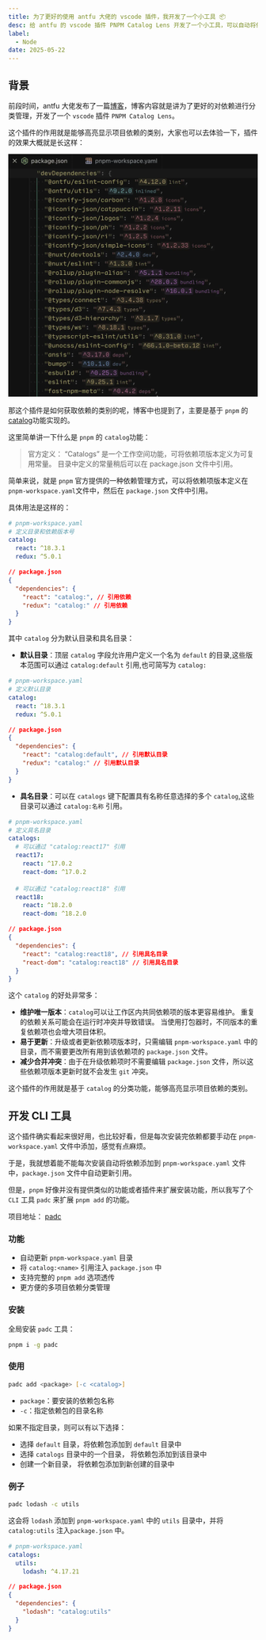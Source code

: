 ```yaml
---
title: 为了更好的使用 antfu 大佬的 vscode 插件，我开发了一个小工具 📦
desc: 给 antfu 的 vscode 插件 PNPM Catalog Lens 开发了一个小工具，可以自动将依赖导入到 pnpm catalog 中。
label:
  - Node
date: 2025-05-22
---
```


## 背景

前段时间，antfu 大佬发布了一篇[博客](https://antfu.me/posts/categorize-deps)，博客内容就是讲为了更好的对依赖进行分类管理，开发了一个 `vscode` 插件 `PNPM Catalog Lens`。

这个插件的作用就是能够高亮显示项目依赖的类别，大家也可以去体验一下，插件的效果大概就是长这样：

![compressed-2025-05-22-21-33-53](https://raw.githubusercontent.com/CodingAndSleeping/picgo/master/compressed-2025-05-22-21-33-53.webp)

那这个插件是如何获取依赖的类别的呢，博客中也提到了，主要是基于 `pnpm` 的 [catalog](https://www.pnpm.cn/catalogs)功能实现的。

这里简单讲一下什么是 `pnpm` 的 `catalog`功能：

> 官方定义： “Catalogs” 是一个工作空间功能，可将依赖项版本定义为可复用常量。 目录中定义的常量稍后可以在 package.json 文件中引用。

简单来说，就是 `pnpm` 官方提供的一种依赖管理方式，可以将依赖项版本定义在 `pnpm-workspace.yaml`文件中，然后在 `package.json` 文件中引用。

具体用法是这样的：

```yaml
# pnpm-workspace.yaml
# 定义目录和依赖版本号
catalog:
  react: ^18.3.1
  redux: ^5.0.1
```

```json
// package.json
{
  "dependencies": {
    "react": "catalog:", // 引用依赖
    "redux": "catalog:" // 引用依赖
  }
}
```

其中 `catalog` 分为默认目录和具名目录：

- **默认目录**：顶层 `catalog` 字段允许用户定义一个名为 `default` 的目录,这些版本范围可以通过 `catalog:default` 引用,也可简写为 `catalog:`

```yaml
# pnpm-workspace.yaml
# 定义默认目录
catalog:
  react: ^18.3.1
  redux: ^5.0.1
```

```json
// package.json
{
  "dependencies": {
    "react": "catalog:default", // 引用默认目录
    "redux": "catalog:" // 引用默认目录
  }
}
```

- **具名目录**：可以在 `catalogs` 键下配置具有名称任意选择的多个 `catalog`,这些目录可以通过 `catalog:名称` 引用。

```yaml
# pnpm-workspace.yaml
# 定义具名目录
catalogs:
  # 可以通过 "catalog:react17" 引用
  react17:
    react: ^17.0.2
    react-dom: ^17.0.2

  # 可以通过 "catalog:react18" 引用
  react18:
    react: ^18.2.0
    react-dom: ^18.2.0
```

```json
// package.json
{
  "dependencies": {
    "react": "catalog:react18", // 引用具名目录
    "react-dom": "catalog:react18" // 引用具名目录
  }
}
```

这个 `catalog` 的好处非常多：

- **维护唯一版本**：`catalog`可以让工作区内共同依赖项的版本更容易维护。 重复的依赖关系可能会在运行时冲突并导致错误。 当使用打包器时，不同版本的重复依赖项也会增大项目体积。
- **易于更新**：升级或者更新依赖项版本时，只需编辑 `pnpm-workspace.yaml` 中的目录，而不需要更改所有用到该依赖项的 `package.json` 文件。
- **减少合并冲突**：由于在升级依赖项时不需要编辑 `package.json` 文件，所以这些依赖项版本更新时就不会发生 `git` 冲突。

这个插件的作用就是基于 `catalog` 的分类功能，能够高亮显示项目依赖的类别。

## 开发 CLI 工具

这个插件确实看起来很好用，也比较好看，但是每次安装完依赖都要手动在 `pnpm-workspace.yaml` 文件中添加，感觉有点麻烦。

于是，我就想着能不能每次安装自动将依赖添加到 `pnpm-workspace.yaml` 文件中，`package.json` 文件中自动更新引用。

但是，`pnpm` 好像并没有提供类似的功能或者插件来扩展安装功能，所以我写了个 `CLI` 工具 `padc` 来扩展 `pnpm add` 的功能。

项目地址： [padc](https://www.npmjs.com/package/padc)

### 功能

- 自动更新 `pnpm-workspace.yaml` 目录
- 将 `catalog:<name>` 引用注入 `package.json` 中
- 支持完整的 `pnpm add` 选项透传
- 更方便的多项目依赖分类管理

### 安装

全局安装 `padc` 工具：

```zsh
pnpm i -g padc
```

### 使用

```zsh
padc add <package> [-c <catalog>]
```

- `package`：要安装的依赖包名称
- `-c`：指定依赖包的目录名称

如果不指定目录，则可以有以下选择：

- 选择 `default` 目录，将依赖包添加到 `default` 目录中
- 选择 `catalogs` 目录中的一个目录， 将依赖包添加到该目录中
- 创建一个新目录， 将依赖包添加到新创建的目录中

### 例子

```zsh
padc lodash -c utils
```

这会将 `lodash` 添加到 `pnpm-workspace.yaml` 中的 `utils` 目录中，并将 `catalog:utils` 注入`package.json` 中。

```yaml
# pnpm-workspace.yaml
catalogs:
  utils:
    lodash: ^4.17.21
```

```json
// package.json
{
  "dependencies": {
    "lodash": "catalog:utils"
  }
}
```
